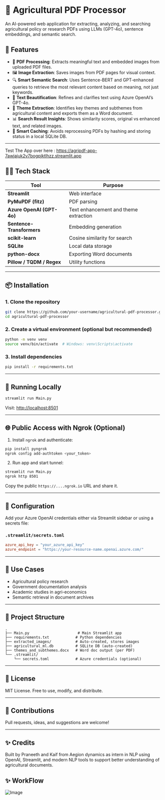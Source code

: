 
# 🌾 Agricultural PDF Processor

An AI-powered web application for extracting, analyzing, and searching agricultural policy or research PDFs using LLMs (GPT-4o), sentence embeddings, and semantic search.

## 🚀 Features

- 📄 **PDF Processing**: Extracts meaningful text and embedded images from uploaded PDF files.
- 🖼️ **Image Extraction**: Saves images from PDF pages for visual context.
- 🔍 **Smart Semantic Search**: Uses Sentence-BERT and GPT-enhanced queries to retrieve the most relevant content based on meaning, not just keywords.
- 💬 **Text Beautification**: Refines and clarifies text using Azure OpenAI’s GPT-4o.
- 🧠 **Theme Extraction**: Identifies key themes and subthemes from agricultural content and exports them as a Word document.
- 📊 **Search Result Insights**: Shows similarity scores, original vs enhanced text, and related images.
- 💾 **Smart Caching**: Avoids reprocessing PDFs by hashing and storing status in a local SQLite DB.

---
Test The App over here : https://agripdf-app-7awjajuk2v7bogpjktlhzz.streamlit.app

## 🧑‍💻 Tech Stack

| Tool | Purpose |
|------|---------|
| **Streamlit** | Web interface |
| **PyMuPDF (fitz)** | PDF parsing |
| **Azure OpenAI (GPT-4o)** | Text enhancement and theme extraction |
| **Sentence-Transformers** | Embedding generation |
| **scikit-learn** | Cosine similarity for search |
| **SQLite** | Local data storage |
| **python-docx** | Exporting Word documents |
| **Pillow / TQDM / Regex** | Utility functions |

---

## 📦 Installation

### 1. Clone the repository
```bash
git clone https://github.com/your-username/agricultural-pdf-processor.git
cd agricultural-pdf-processor
```

### 2. Create a virtual environment (optional but recommended)
```bash
python -m venv venv
source venv/bin/activate  # Windows: venv\Scripts\activate
```

### 3. Install dependencies
```bash
pip install -r requirements.txt
```

---

## 🧪 Running Locally

```bash
streamlit run Main.py
```

Visit: [http://localhost:8501](http://localhost:8501)

---

## 🌐 Public Access with Ngrok (Optional)

1. Install `ngrok` and authenticate:
```bash
pip install pyngrok
ngrok config add-authtoken <your_token>
```

2. Run app and start tunnel:
```bash
streamlit run Main.py
ngrok http 8501
```

Copy the public `https://....ngrok.io` URL and share it.

---

## 🔐 Configuration

Add your Azure OpenAI credentials either via Streamlit sidebar or using a secrets file:

### `.streamlit/secrets.toml`
```toml
azure_api_key = "your_azure_api_key"
azure_endpoint = "https://your-resource-name.openai.azure.com/"
```

---

## 🧠 Use Cases

- Agricultural policy research
- Government documentation analysis
- Academic studies in agri-economics
- Semantic retrieval in document archives

---

## 📂 Project Structure

```
.
├── Main.py                      # Main Streamlit app
├── requirements.txt            # Python dependencies
├── extracted_images/           # Auto-created, stores images
├── agricultural_ml.db          # SQLite DB (auto-created)
├── themes_and_subthemes.docx   # Word doc output (per PDF)
└── .streamlit/
    └── secrets.toml            # Azure credentials (optional)
```

---

## 📜 License

MIT License. Free to use, modify, and distribute.

---

## 🤝 Contributions

Pull requests, ideas, and suggestions are welcome!

---

## ✨ Credits

Built by Praneeth and Kaif from Aegion dynamics as intern in NLP using OpenAI, Streamlit, and modern NLP tools to support better understanding of agricultural documents.


## ✨ WorkFlow

![Image](https://github.com/user-attachments/assets/b7f0b894-1bf5-4f0d-a3eb-2969edf3ea62)
